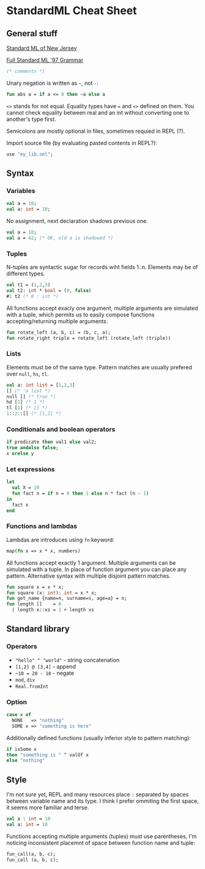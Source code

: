 # StandardML Cheat Sheet
## General stuff
[Standard ML of New Jersey](https://www.smlnj.org/ "Standard ML of New Jersey")

[Full Standard ML '97 Grammar](https://people.mpi-sws.org/~rossberg/sml.html "SML Grammar")
```sml
(* comments *)
```
Unary negation is written as `~`, not `-`:
```sml
fun abs a = if a <= 0 then ~a else a
```
`<>` stands for not equal. Equality types have `=` and `<>` defined on them. You cannot check
equality between real and an int without converting one to another's type first.

Semicolons are mostly optional in files, sometimes requied in REPL (?).

Import source file (by evaluating pasted contents in REPL?):
```sml
use "my_lib.sml";
```
## Syntax
### Variables
```sml
val a = 10;
val a: int = 10;
```
No assignment, next declaration shadows previous one.
```sml
val a = 10;
val a = 42; (* OK, old a is shadowed *)
```
### Tuples
N-tuples are syntactic sugar for records wiht fields 1..n. Elements may be of different types.
```sml
val t1 = (1,2,3)
val t2: int * bool = (0, false)
#1 t2 (* 0 : int *)
```
All functions accept exacly one argument, multiple arguments are simulated with a tuple, which
permits us to easily compose functions accepting/returning multiple arguments.
```sml
fun rotate_left (a, b, c) = (b, c, a);
fun rotate_right triple = rotate_left (rotate_left (triple))
```
### Lists
Elements must be of the same type. Pattern matches are usually prefered over `null`, `hs`, `tl`.
```sml
val a: int list = [1,2,3]
[] (* 'a list *)
null [] (* true *)
hd [1] (* 1 *)
tl [1] (* [] *)
1::2::[] (* [1,2] *)
```
### Conditionals and boolean operators
```sml
if predicate then val1 else val2;
true andalso false;
x orelse y
```
### Let expressions
```sml
let
  val X = 10
  fun fact n = if n = 0 then 1 else n * fact (n - 1)
in
  fact x
end
```
### Functions and lambdas
Lambdas are introduces using `fn` keyword:
```sml
map(fn x => x * x, numbers)
```
All functions accept exactly 1 argument. Multiple arguments can be simulated with
a tuple. In place of function argument you can place any pattern. Alternative syntax
with multiple disjoint pattern matches.
```sml
fun square x = x * x;
fun square (x: int): int = x * x;
fun get_name {name=n, surname=s, age=a} = n;
fun length []    = 0
  | length x::xs = 1 + length xs 
```

## Standard library
### Operators
* `"hello" ^ "world"` - string concatenation
* `[1,2] @ [3,4]` - append
* `~10 = 20 - 10` - negate
* `mod`, `div`
* `Real.fromInt`
### Option
```sml
case x of
  NONE   => "nothing"
  SOME x => "something is here"
```
Additionally defined functions (usually inferior style to pattern matching):
```sml
if isSome x
then "something is " ^ valOf x
else "nothing"
```
## Style
I'm not sure yet, REPL and many resources place `:` separated by spaces between
variable name and its type. I think I prefer ommiting the first space, it seems more
familiar and terse.
```sml
val a : int = 10
val a: int = 10
```
Functions accepting multiple arguments (tuples) must use parentheses, I'm noticing inconsistent
placemnt of space between function name and tuple:
```sml
fun_call(a, b, c);
fun_call (a, b, c);
```
